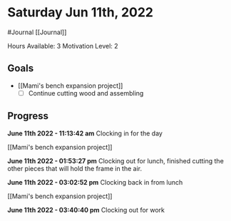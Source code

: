 # Saturday Jun 11th, 2022
#Journal [[Journal]]

Hours Available: 3
Motivation Level: 2

## Goals
- [[Mami's bench expansion project]]
	- [ ] Continue cutting wood and assembling

## Progress

**June 11th 2022 - 11:13:42 am** 
Clocking in for the day

[[Mami's bench expansion project]]

**June 11th 2022 - 01:53:27 pm** 
Clocking out for lunch, finished cutting the other pieces that will hold the frame in the air.

**June 11th 2022 - 03:02:52 pm** 
Clocking back in from lunch

[[Mami's bench expansion project]]

**June 11th 2022 - 03:40:40 pm** 
Clocking out for work